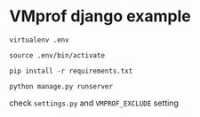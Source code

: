 # VMprof django example


```
virtualenv .env
```

```
source .env/bin/activate
```

```
pip install -r requirements.txt
````

```
python manage.py runserver
```

check `settings.py` and `VMPROF_EXCLUDE` setting
